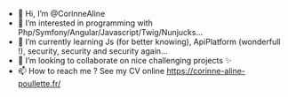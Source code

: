 - 👋 Hi, I’m @CorinneAline
- 👀 I’m interested in programming with Php/Symfony/Angular/Javascript/Twig/Nunjucks...
- 🌱 I’m currently learning Js (for better knowing), ApiPlatform (wonderfull !), security, security and security again...
- 💞️ I’m looking to collaborate on nice challenging projects ✨
- 📫 How to reach me ? See my CV online https://corinne-aline-poullette.fr/

